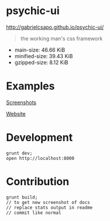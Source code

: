 # psychic-ui

http://gabrielcsapo.github.io/psychic-ui/

> the working man's css framework
- main-size: 46.66 KiB
- minified-size: 39.43 KiB
- gzipped-size: 8.12 KiB

####

# Examples

[Screenshots](/screenshots)

[Website](http://gabrielcsapo.github.io/psychic-ui/)

# Development

```
grunt dev;
open http://localhost:8000
```

# Contribution

```
grunt build;
// to get new screenshot of docs
// replace stats output in readme
// commit like normal
```
